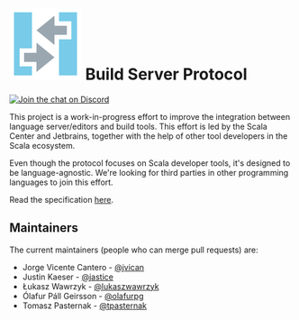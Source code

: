 # ![bsp logo](resources/buildServerProtocol64.svg) Build Server Protocol

[![Join the chat on Discord](https://badgen.net/badge/icon/discord?icon=discord&label)](https://discord.gg/7tMENrnv8p)

This project is a work-in-progress effort to improve the integration
between language server/editors and build tools. This effort is led by the
Scala Center and Jetbrains, together with the help of other tool developers
in the Scala ecosystem.

Even though the protocol focuses on Scala developer tools, it's designed to
be language-agnostic. We're looking for third parties in other programming
languages to join this effort.

Read the specification [here](website/docs/specification.md).

## Maintainers

The current maintainers (people who can merge pull requests) are:

* Jorge Vicente Cantero - [@jvican](https://github.com/jvican)
* Justin Kaeser - [@jastice](https://github.com/jastice)
* Łukasz Wawrzyk - [@lukaszwawrzyk](https://github.com/lukaszwawrzyk)
* Ólafur Páll Geirsson - [@olafurpg](https://github.com/olafurpg)
* Tomasz Pasternak - [@tpasternak](https://github.com/tpasternak)
